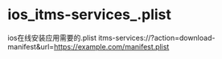 # ios_itms-services_.plist
ios在线安装应用需要的.plist
itms-services://?action=download-manifest&url=https://example.com/manifest.plist
